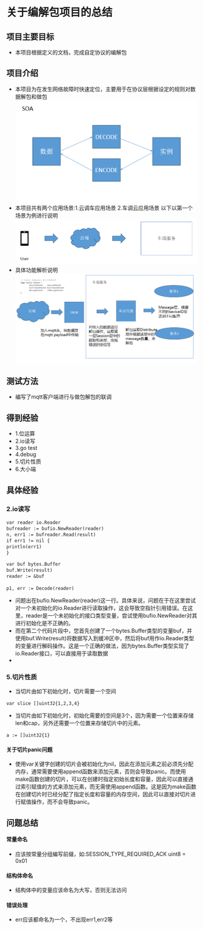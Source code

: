 # 关于编解包项目的总结
## 项目主要目标
* 本项目根据定义的文档，完成自定协议的编解包
## 项目介绍
* 本项目为在发生网络故障时快速定位，主要用于在协议层根据设定的规则对数据解包和做包
![功能示例](decode_image/1.png)
* 本项目共有两个应用场景:1.云调车应用场景 2.车调云应用场景 以下以第一个场景为例进行说明
![云调车](decode_image/2.png)
* 具体功能解析说明
![功能说明](decode_image/3.png)
## 测试方法
* 编写了mqtt客户端进行与做包解包的联调
## 得到经验
* 1.位运算
* 2.io读写
* 3.go test
* 4.debug
* 5.切片性质
* 6.大小端
## 具体经验
### 2.io读写
```
var reader io.Reader
bufreader := bufio.NewReader(reader)
n, err1 := bufreader.Read(result)
if err1 != nil {
println(err1)
}
```

```
var buf bytes.Buffer
buf.Write(result)
reader := &buf

p1, err := Decode(reader)
```
* 问题出在bufio.NewReader(reader)这一行。具体来说，问题在于在这里尝试对一个未初始化的io.Reader进行读取操作，这会导致空指针引用错误。在这里，reader是一个未初始化的接口类型变量，尝试使用bufio.NewReader对其进行初始化是不正确的。
* 而在第二个代码片段中，您首先创建了一个bytes.Buffer类型的变量buf，并使用buf.Write(result)将数据写入到缓冲区中，然后将buf用作io.Reader类型的变量进行解码操作。这是一个正确的做法，因为bytes.Buffer类型实现了io.Reader接口，可以直接用于读取数据
* 

### 5.切片性质
* 当切片由如下初始化时，切片需要一个空间
```
var slice []uint32{1,2,3,4}
```
* 当切片由如下初始化时，初始化需要的空间是3个，因为需要一个位置来存储len和cap，另外还需要一个位置来存储切片中的元素。
```
a := []uint32{1}
```
#### 关于切片panic问题
* 使用var关键字创建的切片会被初始化为nil，因此在添加元素之前必须先分配内存，通常需要使用append函数来添加元素，否则会导致panic。而使用make函数创建的切片，可以在创建时指定初始长度和容量，因此可以直接通过索引赋值的方式来添加元素，而无需使用append函数。这是因为make函数在创建切片时已经分配了指定长度和容量的内存空间，因此可以直接对切片进行赋值操作，而不会导致panic。
## 问题总结
#### 常量命名
* 应该按常量分组编写前缀，如:SESSION_TYPE_REQUIRED_ACK uint8 = 0x01
#### 结构体命名
* 结构体中的变量应该命名为大写，否则无法访问
#### 错误处理
* err应该都命名为一个，不出现err1,err2等

